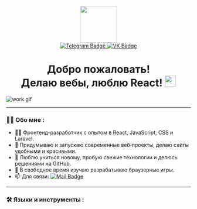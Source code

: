 <div align="center">
  <img src="https://media4.giphy.com/media/v1.Y2lkPTc5MGI3NjExanVkeXVpMnlncjdlNmI0dWw5MGR5bWJuYW5vMHZpNWFxdzI0dXQ4NCZlcD12MV9pbnRlcm5hbF9naWZfYnlfaWQmY3Q9cw/M9gbBd9nbDrOTu1Mqx/giphy.gif" width="100"/>
  <div>
    <a href="https://t.me/viktorkozintsev">
      <img src="https://img.shields.io/badge/Telegram-0088cc?style=for-the-badge&logo=telegram&logoColor=white" alt="Telegram Badge"/>
    </a>
    <a href="https://vk.com/id17749830">
      <img src="https://img.shields.io/badge/VKontakte-4C75A3?style=for-the-badge&logo=vk&logoColor=white" alt="VK Badge"/>
    </a>
  </div>
  <div>
    <img src="https://komarev.com/ghpvc/?username=V-Kozintsev&style=flat-square&color=blue" alt=""/>
  </div>
  <div>
    <h1>
      Добро пожаловать! <br> Делаю вебы, люблю React!
      <img src="https://media.giphy.com/media/hvRJCLFzcasrR4ia7z/giphy.gif" width="30px"/>
    </h1>
  </div>
</div>

![work gif](https://media.giphy.com/media/dWesBcTLavkZuG35MI/giphy.gif)

---

### :man_technologist: Обо мне :
- 🧑‍💻 Фронтенд-разработчик с опытом в React, JavaScript, CSS и Laravel.
- 🌱 Придумываю и запускаю современные веб‑проекты, делаю сайты удобными и красивыми.
- 🚀 Люблю учиться новому, пробую свежие технологии и делюсь решениями на GitHub.
- 🎯 В свободное время изучаю разрабатываю браузерные игры.
- 📫 Для связи: [![Mail Badge](https://img.shields.io/badge/mail-aurelio3@mail.ru-0088cc?style=flat&logo=gmail&logoColor=white)](mailto:aurelio3@mail.ru)

---

### :hammer_and_wrench: Языки и инструменты :

